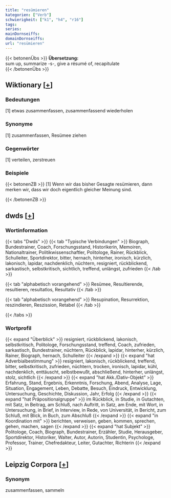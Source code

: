 ```yaml
---
title: "resümieren"
kategorien: ["Verb"]
schwierigkeit: ["k1", "h4", "r16"]
tags:
series:
mainDornseiffs:
domainDornseiffs:
url: "resümieren"
---
```


{{< betonenÜbs >}}
**Übersetzung:**  
sum up, summarize -s-, give a résumé of, recapitulate  
{{< /betonenÜbs >}}

## Wiktionary [[+](https://de.wiktionary.org/wiki/resümieren)]

### Bedeutungen
[1] etwas zusammenfassen, zusammenfassend wiederholen  

### Synonyme
[1] zusammenfassen, Resümee ziehen  

### Gegenwörter
[1] verteilen, zerstreuen  

### Beispiele
{{< betonenZB >}}
[1] Wenn wir das bisher Gesagte resümieren, dann merken wir, dass wir doch eigentlich gleicher Meinung sind.  

{{< /betonenZB >}}


## dwds [[+](https://www.dwds.de/wb/resümieren)]

### Wortinformation
{{< tabs "Dwds" >}}
{{< tab "Typische Verbindungen" >}}
Biograph, Bundestrainer, Coach, Forschungsstand, Historikerin, Memoiren, Nationaltrainer, Politikwissenschaftler, Politologe, Rainer, Rückblick, Schulleiter, Sportdirektor, bitter, hernach, hinterher, ironisch, kürzlich, lakonisch, lapidar, nachdenklich, nüchtern, resigniert, rückblickend, sarkastisch, selbstkritisch, sichtlich, treffend, unlängst, zufrieden
{{< /tab >}}

{{< tab "alphabetisch vorangehend" >}}
Resümee, Resultierende, resultieren, resultatlos, Resultativ
{{< /tab >}}

{{< tab "alphabetisch vorangehend" >}}
Resupination, Resurrektion, reszindieren, Reszission, Retabel
{{< /tab >}}

{{< /tabs >}}

### Wortprofil
{{< expand "Überblick" >}} resigniert, rückblickend, lakonisch, selbstkritisch, Politologe, Forschungsstand, treffend, Coach, zufrieden, sarkastisch, Bundestrainer, nüchtern, Rückblick, lapidar, hinterher, kürzlich, Rainer, Biograph, hernach, Schulleiter {{< /expand >}}
{{< expand "hat Adverbialbestimmung" >}} resigniert, lakonisch, rückblickend, treffend, bitter, selbstkritisch, zufrieden, nüchtern, trocken, ironisch, lapidar, kühl, nachdenklich, enttäuscht, selbstbewußt, abschließend, hinterher, unlängst, stolz, sichtlich {{< /expand >}}
{{< expand "hat Akk./Dativ-Objekt" >}} Erfahrung, Stand, Ergebnis, Erkenntnis, Forschung, Abend, Analyse, Lage, Situation, Engagement, Leben, Debatte, Besuch, Eindruck, Entwicklung, Untersuchung, Geschichte, Diskussion, Jahr, Erfolg {{< /expand >}}
{{< expand "hat Präpositionalgruppe" >}} im Rückblick, in Studie, in Gutachten, mit Satz, in Beitrag, am Schluß, nach Auftritt, in Satz, am Ende, mit Wort, in Untersuchung, in Brief, in Interview, in Rede, von Universität, in Bericht, zum Schluß, mit Blick, in Buch, zum Abschluß {{< /expand >}}
{{< expand "in Koordination mit" >}} berichten, verweisen, geben, kommen, sprechen, gehen, machen, sagen {{< /expand >}}
{{< expand "hat Subjekt" >}} Politologe, Coach, Biograph, Bundestrainer, Erzähler, Studie, Herausgeber, Sportdirektor, Historiker, Walter, Autor, Autorin, Studentin, Psychologe, Professor, Trainer, Chefredakteur, Leiter, Gutachter, Richterin {{< /expand >}}

## Leipzig Corpora [[+](https://corpora.uni-leipzig.de/en/res?word=resümieren&corpusId=deu_newscrawl-public_2018)]


### Synonym
zusammenfassen, sammeln

